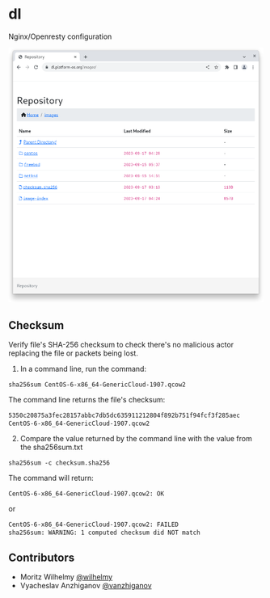 # dl
Nginx/Openresty configuration


![dl.platform-os.org](screenshot.png)


## Checksum

Verify file's SHA-256 checksum to check there's no malicious actor replacing the file or packets being lost.

1. In a command line, run the command:

```shell
sha256sum CentOS-6-x86_64-GenericCloud-1907.qcow2
```

The command line returns the file's checksum:

```
5350c20875a3fec28157abbc7db5dc635911212804f892b751f94fcf3f285aec  CentOS-6-x86_64-GenericCloud-1907.qcow2
```

2. Compare the value returned by the command line with the value from the sha256sum.txt

```
sha256sum -c checksum.sha256
```

The command will return:

```
CentOS-6-x86_64-GenericCloud-1907.qcow2: OK
```

or 

```
CentOS-6-x86_64-GenericCloud-1907.qcow2: FAILED
sha256sum: WARNING: 1 computed checksum did NOT match
```

## Contributors

* Moritz Wilhelmy [@wilhelmy](https://github.com/wilhelmy)
* Vyacheslav Anzhiganov [@vanzhiganov](https://github.com/vanzhiganov)
